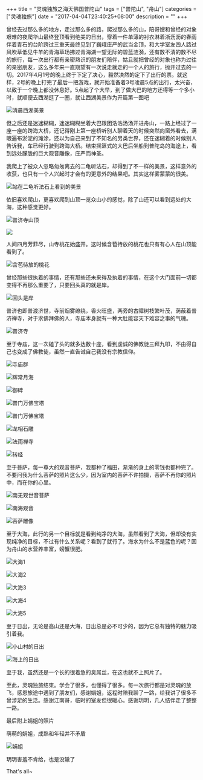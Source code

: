 +++
title = "灵魂独旅之海天佛国普陀山"
tags = ["普陀山", "舟山"]
categories = ["灵魂独旅"]
date = "2017-04-04T23:40:25+08:00"
description = ""
+++


曾经去过那么多的地方，走过那么多的路，爬过那么多的山，陪哥嫂和曾经的对象艰难的夜爬华山最终登顶看到绝美的日出，穿着一件单薄的衬衣淋着淅沥沥的春雨伴着青石的台阶跨过三重天最终见到了巍峨庄严的武当金顶，和大学室友四人路过风吹草低见牛羊的青海草场拂过青海湖一望无际的碧蓝涟漪，还有数不清的数不尽的旅行，每一次出行都有亲密熟识的朋友们陪伴，姑且就把曾经的对象也称为过往的亲密朋友，这么多年来一直期望有一次说走就走的一个人的旅行，抛开过去的一切。2017年4月1号的晚上终于下定了决心，毅然决然的定下了出行的票。就这样，2号的晚上打完了最后一把游戏，就开始准备着3号凌晨5点的出行，太兴奋，以致于一个晚上都没休息好。5点起了个大早，到了做大巴的地方还得等一个多小时，就顺便去西湖逛了一圈，就让西湖美景作为开篇第一图吧

![清晨西湖美景](https://flowsnow.oss-cn-shanghai.aliyuncs.com/image/tour/putuoshan/IMG_20170403_061410.jpg)

<!--more-->	

但之后还是迷迷糊糊，迷迷糊糊坐着大巴跟团浩浩汤汤开进舟山，一路上经过了一座一座的跨海大桥，还记得刚上第一座桥听别人聊着天的时候突然向窗外看去，满眼遍布淤泥的滩涂，还以为自己来到了不知名的另类世界，还在迷糊着的时候别人告诉我，车已经行驶到跨海大桥。结束摇篮式的大巴后坐船到普陀岛的海途上，看到远处朦胧的巨大观音雕像，庄严而神圣。

我爬上了被众人忽略匆匆离去的二龟听法石，却得到了不一样的美景，这样意外的收获，也只有一个人兴起时才会有的更意外的结果吧。其实这样雾蒙蒙的很美。

![站在二龟听法石上看到的美景](https://flowsnow.oss-cn-shanghai.aliyuncs.com/image/tour/putuoshan/IMG_20170403_144545.jpg)

依旧喜欢爬山，更喜欢爬到山顶一览众山小的感觉，除了山还可以看到远处的大海，这种感觉更好。

![普济寺山顶](https://flowsnow.oss-cn-shanghai.aliyuncs.com/image/tour/putuoshan/IMG_20170403_151217.jpg)

![](https://flowsnow.oss-cn-shanghai.aliyuncs.com/image/tour/putuoshan/IMG_20170403_151807.jpg)

人间四月芳菲尽，山寺桃花始盛开。这时候含苞待放的桃花也只有有心人在山顶能看到了。

![含苞待放的桃花](https://flowsnow.oss-cn-shanghai.aliyuncs.com/image/tour/putuoshan/IMG_20170403_151525.jpg)

曾经那些很执着的事情，还有那些还未来得及执着的事情，在这个大门面前一切都变得不再那么重要了，只要回头真的就是岸。

![回头是岸](https://flowsnow.oss-cn-shanghai.aliyuncs.com/image/tour/putuoshan/IMG_20170403_153839.jpg)

普济也即普渡济世，寺前烟雾缭绕，香火旺盛，两旁的古障树枝繁叶茂，荫蔽着普济禅寺，对于求佛拜佛的人，寺庙本身就有一种大肚能容天下难容之事的气魄。

![普济寺](https://flowsnow.oss-cn-shanghai.aliyuncs.com/image/tour/putuoshan/IMG_20170403_163956.jpg)

至于寺庙，这一次磕了头的就多达数十座，看到虔诚的佛教徒三拜九叩，不由得自己也变成了佛教徒，虽然一直告诫自己我没有宗教信仰。

![寺庙群](https://flowsnow.oss-cn-shanghai.aliyuncs.com/image/tour/putuoshan/IMG_20170403_174749.jpg)

![辉常月海](https://flowsnow.oss-cn-shanghai.aliyuncs.com/image/tour/putuoshan/IMG_20170403_165245.jpg)

![御碑](https://flowsnow.oss-cn-shanghai.aliyuncs.com/image/tour/putuoshan/IMG_20170403_165443.jpg)

![普门万佛宝塔](https://flowsnow.oss-cn-shanghai.aliyuncs.com/image/tour/putuoshan/IMG_20170403_194120.jpg)

![普门万佛宝塔](https://flowsnow.oss-cn-shanghai.aliyuncs.com/image/tour/putuoshan/IMG_20170403_194323.jpg)

![龙相石雕](https://flowsnow.oss-cn-shanghai.aliyuncs.com/image/tour/putuoshan/IMG_20170404_075350.jpg)

![法雨禅寺](https://flowsnow.oss-cn-shanghai.aliyuncs.com/image/tour/putuoshan/IMG_20170404_075807.jpg)

![转经](https://flowsnow.oss-cn-shanghai.aliyuncs.com/image/tour/putuoshan/IMG_20170404_071108.jpg)

至于菩萨，每一尊大的观音菩萨，我都种了福田，渐渐的身上的零钱也都种完了。不要问我为什么菩萨的照片这么少，因为室内的菩萨不许拍摄，菩萨不再你的照片中，而在你的心里。

![南无观世音菩萨](https://flowsnow.oss-cn-shanghai.aliyuncs.com/image/tour/putuoshan/IMG_20170403_165409.jpg)

![南海观音](https://flowsnow.oss-cn-shanghai.aliyuncs.com/image/tour/putuoshan/IMG_20170404_090725.jpg)

![菩萨雕像](https://flowsnow.oss-cn-shanghai.aliyuncs.com/image/tour/putuoshan/IMG_20170404_090439.jpg)

至于大海，此行的另一个目标就是看到纯净的大海，虽然看到了大海，但却没有实现纯净的目标，不过有什么关系呢？看到了就行了。海水为什么不是蓝色的呢？因为舟山的水营养丰富，螃蟹很肥。

![大海1](https://flowsnow.oss-cn-shanghai.aliyuncs.com/image/tour/putuoshan/IMG_20170404_101007.jpg)

![大海2](https://flowsnow.oss-cn-shanghai.aliyuncs.com/image/tour/putuoshan/IMG_20170404_083859.jpg)

![大海3](https://flowsnow.oss-cn-shanghai.aliyuncs.com/image/tour/putuoshan/IMG_20170404_094452.jpg)

![大海4](https://flowsnow.oss-cn-shanghai.aliyuncs.com/image/tour/putuoshan/IMG_20170404_092640.jpg)

![大海5](https://flowsnow.oss-cn-shanghai.aliyuncs.com/image/tour/putuoshan/IMG_20170404_092635.jpg)

至于日出，无论是高山还是大海，日出总是必不可少的，因为它总有独特的魅力吸引着我。

![小山村的日出](https://flowsnow.oss-cn-shanghai.aliyuncs.com/image/tour/putuoshan/IMG_20170404_055028.jpg)

![海上的日出](https://flowsnow.oss-cn-shanghai.aliyuncs.com/image/tour/putuoshan/IMG_20170404_060149.jpg)

至于我，虽然还是一个长的很着急的臭屌丝，在这也就不上照片了。

至此，灵魂独旅结束。学会了很多，也懂得了很多。每一次旅行都是对灵魂的放飞，感恩旅途中遇到了朋友们，感谢娟姐，返程时陪我聊了一路，给我讲了很多不曾涉足的生活。感谢江南哥，临时的室友但很暖心。感谢玥玥，几人结伴走了整整一路。

最后附上娟姐的照片

萌萌的娟姐，成熟和年轻并不矛盾

![娟姐](https://flowsnow.oss-cn-shanghai.aliyuncs.com/image/tour/putuoshan/IMG_20170405141031.jpg)

玥玥害羞不肯给，也是没辙了

​That's all~



​	